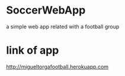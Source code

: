 # SoccerWebApp
a simple web app related with a football group

# link of app 
http://migueltorgafootball.herokuapp.com
